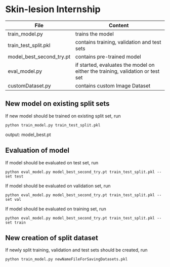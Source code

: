# Skin-lesion Internship 

| File          | Content       |
| ------------- |-------------|
| train_model.py      | trains the model |
| train_test_split.pkl      | contains training, validation and test sets     |
| model_best_second_try.pt | contains pre-trained model      |
| eval_model.py |   if started, evaluates the model on either the training, validation or test set  |
| customDataset.py |  contains custom Image Dataset   |

## New model on existing split sets
If new model should be trained on existing split set, run
```
python train_model.py train_test_split.pkl
```
output: model_best.pt


## Evaluation of model
If model should be evaluated on test set, run 
```
python eval_model.py model_best_second_try.pt train_test_split.pkl --set test
```
If model should be evaluated on validation set, run 
```
python eval_model.py model_best_second_try.pt train_test_split.pkl --set val
```
If model should be evaluated on training set, run 
```
python eval_model.py model_best_second_try.pt train_test_split.pkl --set train
```



## New creation of split dataset
If newly split training, validation and test sets should be created, run
```
python train_model.py newNameFileForSavingDatasets.pkl
```


